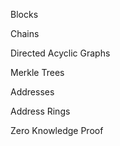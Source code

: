 Blocks

Chains

Directed Acyclic Graphs

Merkle Trees

Addresses

Address Rings

Zero Knowledge Proof
